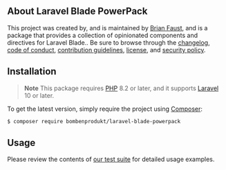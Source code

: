 ## About Laravel Blade PowerPack

This project was created by, and is maintained by [Brian Faust](https://github.com/faustbrian), and is a package that provides a collection of opinionated components and directives for Laravel Blade.. Be sure to browse through the [changelog](CHANGELOG.md), [code of conduct](.github/CODE_OF_CONDUCT.md), [contribution guidelines](.github/CONTRIBUTING.md), [license](LICENSE), and [security policy](.github/SECURITY.md).

## Installation

> **Note**
> This package requires [PHP](https://www.php.net/) 8.2 or later, and it supports [Laravel](https://laravel.com/) 10 or later.

To get the latest version, simply require the project using [Composer](https://getcomposer.org/):

```bash
$ composer require bombenprodukt/laravel-blade-powerpack
```

## Usage

Please review the contents of [our test suite](/tests) for detailed usage examples.
